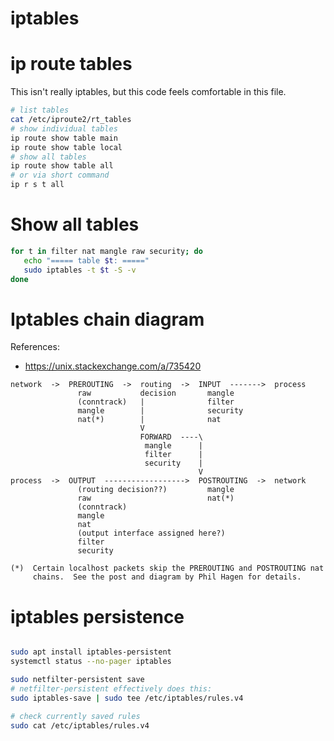 
# iptables

# ip route tables

This isn't really iptables, but this code feels comfortable in this file.

```bash
# list tables
cat /etc/iproute2/rt_tables
# show individual tables
ip route show table main
ip route show table local
# show all tables
ip route show table all
# or via short command
ip r s t all
```

# Show all tables

```bash
for t in filter nat mangle raw security; do
   echo "===== table $t: ====="
   sudo iptables -t $t -S -v
done
```

# Iptables chain diagram

References:
- https://unix.stackexchange.com/a/735420

```ascii
network  ->  PREROUTING  ->  routing  ->  INPUT  ------->  process
               raw           decision       mangle
               (conntrack)   |              filter
               mangle        |              security
               nat(*)        |              nat
                             V
                             FORWARD  ----\
                              mangle      |
                              filter      |
                              security    |
                                          V
process  ->  OUTPUT  ------------------>  POSTROUTING  ->  network
               (routing decision??)         mangle
               raw                          nat(*)
               (conntrack)
               mangle
               nat
               (output interface assigned here?)
               filter
               security

(*)  Certain localhost packets skip the PREROUTING and POSTROUTING nat
     chains.  See the post and diagram by Phil Hagen for details.
```

# iptables persistence

```bash

sudo apt install iptables-persistent
systemctl status --no-pager iptables

sudo netfilter-persistent save
# netfilter-persistent effectively does this:
sudo iptables-save | sudo tee /etc/iptables/rules.v4

# check currently saved rules
sudo cat /etc/iptables/rules.v4

```
